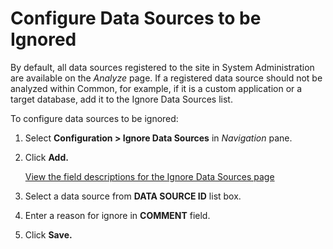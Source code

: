 # Configure Data Sources to be Ignored

By default, all data sources registered to the site in System
Administration are available on the *Analyze* page. If a registered data
source should not be analyzed within Common, for example, if it is a
custom application or a target database, add it to the Ignore Data
Sources list.

To configure data sources to be ignored:

1.  Select **Configuration \> Ignore Data Sources** in *Navigation*
    pane.

2.  Click **Add.**
    
    [View the field descriptions for the Ignore Data Sources
    page](Ignore_Data_Sources.htm)

3.  Select a data source from **DATA SOURCE ID** list box.

4.  Enter a reason for ignore in **COMMENT** field.

5.  Click **Save.**
